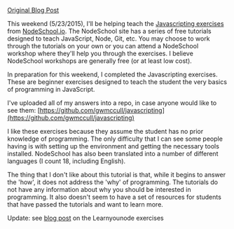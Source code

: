 [Original Blog Post](http://gwmccull.github.io/2015/05/20/nodeschool-javascripting/)

This weekend (5/23/2015), I'll be helping teach the [Javascripting exercises](https://github.com/sethvincent/javascripting) 
from [NodeSchool.io](http://nodeschool.io/).  The NodeSchool site has a series of free tutorials designed to teach JavaScript,
Node, Git, etc.  You may choose to work through the tutorials on your own or you can attend a NodeSchool workshop where
they'll help you through the exercises.  I believe NodeSchool workshops are generally free (or at least low cost).

In preparation for this weekend, I completed the Javascripting exercises.  These are beginner exercises designed to 
teach the student the very basics of programming in JavaScript.

I've uploaded all of my answers into a repo, in case anyone would like to see them:
[https://github.com/gwmccull/javascripting](https://github.com/gwmccull/javascripting)

I like these exercises because they assume the student has no prior knowledge of programming.  The only difficulty that 
I can see some people having is with setting up the environment and getting the necessary tools installed.  NodeSchool
has also been translated into a number of different languages (I count 18, including English).

The thing that I don't like about this tutorial is that, while it begins to answer the 'how', it does not address the
'why' of programming.  The tutorials do not have any information about why you should be interested in programming.  It
also doesn't seem to have a set of resources for students that have passed the tutorials and want to learn more.

Update: see [blog post](http://gwmccull.github.io/2015/05/22/nodeschool-learnyounode/) on the Learnyounode exercises